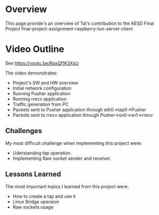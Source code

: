 # Overview

This page provide's an overview of Tal's contribution to the AESD Final Project final-project-assignment-raspberry-tun-server-client

# Video Outline
See https://youtu.be/RaxQf1K3XsU

The video demonstrates:
* Project's SW and HW overview
* Initial network configuration
* Running Pusher application
* Running rrecv application
* Traffic generation from PC
* Packets sent to Pusher application through eth0->tap0->Pusher
* Packets sent to rrecv application  through Pusher->sn0->sn1->rrecv

## Challenges
My most difficult challenge when implementing this project were:
* Uderstanding tap operation.
* Implementing Raw socket sender and receiver.


## Lessons Learned
The most important topics I learned from this project were:
* How to create a tap and use it
* Linux Bridge operaion
* Raw sockets usage


